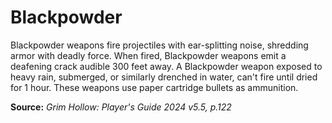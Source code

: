 # Blackpowder
Blackpowder weapons fire projectiles with ear-splitting noise, shredding armor with deadly force. When fired, Blackpowder weapons emit a deafening crack audible 300 feet away. A Blackpowder weapon exposed to heavy rain, submerged, or similarly drenched in water, can't fire until dried for 1 hour. These weapons use paper cartridge bullets as ammunition.

**Source:** *Grim Hollow: Player's Guide 2024 v5.5, p.122*